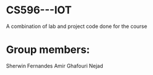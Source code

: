 # CS596---IOT
A combination of lab and project code done for the course

# Group members:
Sherwin Fernandes
Amir Ghafouri Nejad
